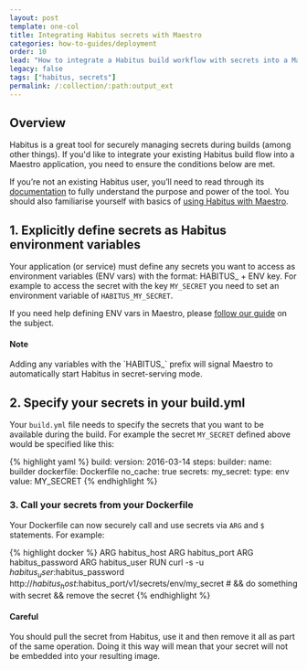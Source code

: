 ```yaml
---
layout: post
template: one-col
title: Integrating Habitus secrets with Maestro
categories: how-to-guides/deployment
order: 10
lead: "How to integrate a Habitus build workflow with secrets into a Maestro application"
legacy: false
tags: ["habitus, secrets"]
permalink: /:collection/:path:output_ext
---
```


## Overview

Habitus is a great tool for securely managing secrets during builds (among other things). If you'd like to integrate your existing Habitus build flow into a Maestro application, you need to ensure the conditions below are met.

If you’re not an existing Habitus user, you’ll need to read through its [documentation](http://www.habitus.io/) to fully understand the purpose and power of the tool. You should also familiarise yourself with basics of [using Habitus with Maestro](/maestro/how-to-guides/deployment/docker-service-configuration.html#using-habitus-for-builds).

## 1. Explicitly define secrets as Habitus environment variables

Your application (or service) must define any secrets you want to access as environment variables (ENV vars) with the format: HABITUS_ + ENV key. For example to access the secret with the key `MY_SECRET` you need to set an environment variable of `HABITUS_MY_SECRET`.

If you need help defining ENV vars in Maestro, please [follow our guide](/maestro/tutorials/env-vars.html) on the subject.

#### Note
<div class="notice"><p>
Adding any variables with the `HABITUS_` prefix will signal Maestro to automatically start Habitus in secret-serving mode.
</p></div>

## 2. Specify your secrets in your build.yml

Your `build.yml` file needs to specify the secrets that you want to be available during the build. For example the secret `MY_SECRET` defined above would be specified like this:

{% highlight yaml %}
build: 
 version: 2016-03-14 
 steps: 
  builder: 
   name: builder 
   dockerfile: Dockerfile 
   no_cache: true 
   secrets: 
    my_secret: 
     type: env 
     value: MY_SECRET
{% endhighlight %}

### 3. Call your secrets from your Dockerfile

Your Dockerfile can now securely call and use secrets via `ARG` and `$` statements. For example:

{% highlight docker %}
ARG habitus_host
ARG habitus_port
ARG habitus_password
ARG habitus_user
RUN curl -s -u $habitus_user:$habitus_password http://$habitus_host:$habitus_port/v1/secrets/env/my_secret # && do something with secret && remove the secret
{% endhighlight %}


#### Careful
<div class="notice notice-warning"><p>
You should pull the secret from Habitus, use it and then remove it all as part of the same operation. Doing it this way will mean that your secret will not be embedded into your resulting image.</p></div>